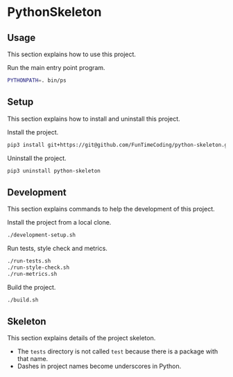 # PythonSkeleton

## Usage

This section explains how to use this project.

Run the main entry point program.

```sh
PYTHONPATH=. bin/ps
```


## Setup

This section explains how to install and uninstall this project.

Install the project.

```sh
pip3 install git+https://git@github.com/FunTimeCoding/python-skeleton.git#egg=python-skeleton
```

Uninstall the project.

```sh
pip3 uninstall python-skeleton
```


## Development

This section explains commands to help the development of this project.

Install the project from a local clone.

```sh
./development-setup.sh
```

Run tests, style check and metrics.

```sh
./run-tests.sh
./run-style-check.sh
./run-metrics.sh
```

Build the project.

```sh
./build.sh
```


## Skeleton

This section explains details of the project skeleton.

- The `tests` directory is not called `test` because there is a package with that name.
- Dashes in project names become underscores in Python.
